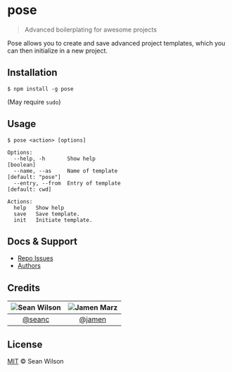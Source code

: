 pose
====
> Advanced boilerplating for awesome projects

Pose allows you to create and save advanced project templates, which you can then initialize in a new project.

## Installation
```shell
$ npm install -g pose
```
(May require `sudo`)

## Usage
```
$ pose <action> [options]

Options:
  --help, -h       Show help                                           [boolean]
  --name, --as     Name of template                            [default: "pose"]
  --entry, --from  Entry of template                              [default: cwd]

Actions:
  help   Show help
  save   Save template.
  init   Initiate template.
```

## Docs & Support
 - [Repo Issues](https://github.com/seanc/pose/issues)
 - [Authors](#Credits)

## Credits

|![Sean Wilson][seanc-image]|![Jamen Marz][jamen-image]|
|:--------:|:--------:|
| [@seanc] | [@jamen] |

## License
[MIT][license] &copy; Sean Wilson

<!-- All links must be "tagged" -->
 [example-badge]: https://img.shields.io/badge/example-badge-green.svg
 [foobar-badge]: https://img.shields.io/badge/foobar-baz-green.svg

 [@jamen]: https://github.com/jamen
 [jamen-image]: https://avatars2.githubusercontent.com/u/6251703?v=3&s=125

 [@seanc]: https://github.com/seanc
 [seanc-image]: https://avatars0.githubusercontent.com/u/13725538?v=3&s=125

 [license]: LICENSE
